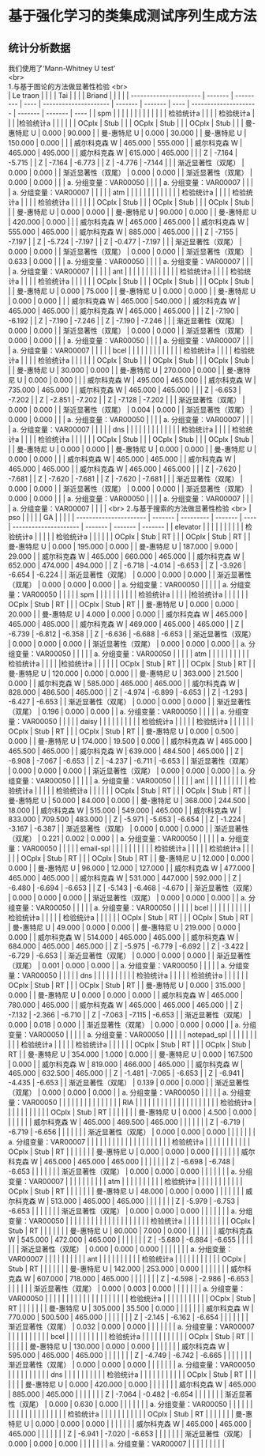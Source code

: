基于强化学习的类集成测试序列生成方法
====  
统计分析数据  
------- 
我们使用了‘Mann-Whitney U test’  
\<br>  
1.与基于图论的方法做显著性检验
\<br>    
| Le traon               |         |           |      | Tai                   |         |         |      |  Briand                       |         |         |      |
| ---------------------- | ------- | --------- | ---- | --------------------- | ------- | ------- | ---- | --------------------- | ------- | ------- | ---- |
| spm                    |         |           |      |                       |         |         |      |                       |         |         |      |
| 检验统计a              |         |            |      | 检验统计a             |         |         |      |检验统计a               |         |         |      |
|                        | OCplx   | Stub      |      |                       | OCplx   | Stub    |      |                       | OCplx   | Stub    |      |
| 曼-惠特尼 U            | 0.000   | 90.000    |      | 曼-惠特尼 U           | 0.000   | 30.000  |      | 曼-惠特尼 U           | 150.000 | 0.000   |      |
| 威尔科克森 W           | 465.000 | 555.000   |      | 威尔科克森 W          | 465.000 | 495.000 |      | 威尔科克森 W          | 615.000 | 465.000 |      |
| Z                      | -7.164  | -5.715    |      | Z                     | -7.164  | -6.773  |      | Z                     | -4.776  | -7.144  |      |
| 渐近显著性（双尾）     | 0.000   | 0.000     |      | 渐近显著性（双尾）    | 0.000   | 0.000   |      | 渐近显著性（双尾）    | 0.000   | 0.000   |      |
| a.  分组变量：VAR00050 |         |           |      | a. 分组变量：VAR00007 |         |         |      | a. 分组变量：VAR00007 |         |         |      |
| atm                    |         |           |      |                       |         |         |      |                       |         |         |      |
| 检验统计a              |         |             |      | 检验统计a             |         |         |      | 检验统计a            |         |         |      |
|                        | OCplx   | Stub      |      |                       | OCplx   | Stub    |      |                       | OCplx   | Stub    |      |
| 曼-惠特尼 U            | 0.000   | 0.000     |      | 曼-惠特尼 U           | 90.000  | 0.000   |      | 曼-惠特尼 U           | 420.000 | 0.000   |      |
| 威尔科克森 W           | 465.000 | 465.000   |      | 威尔科克森 W          | 555.000 | 465.000 |      | 威尔科克森 W          | 885.000 | 465.000 |      |
| Z                      | -7.155  | -7.197    |      | Z                     | -5.724  | -7.197  |      | Z                     | -0.477  | -7.197  |      |
| 渐近显著性（双尾）     | 0.000   | 0.000     |      | 渐近显著性（双尾）    | 0.000   | 0.000   |      | 渐近显著性（双尾）    | 0.633   | 0.000   |      |
| a.  分组变量：VAR00050 |         |           |      | a. 分组变量：VAR00007 |         |         |      | a. 分组变量：VAR00007 |         |         |      |
| ant                    |         |           |      |                       |         |         |      |                       |         |         |      |
| 检验统计a              |         |            |      | 检验统计a             |         |         |      | 检验统计a             |         |         |      |
|                        | OCplx   | Stub      |      |                       | OCplx   | Stub    |      |                       | OCplx   | Stub    |      |
| 曼-惠特尼 U            | 0.000   | 75.000    |      | 曼-惠特尼 U           | 0.000   | 0.000   |      | 曼-惠特尼 U           | 0.000   | 0.000   |      |
| 威尔科克森 W           | 465.000 | 540.000   |      | 威尔科克森 W          | 465.000 | 465.000 |      | 威尔科克森 W          | 465.000 | 465.000 |      |
| Z                      | -7.190  | -6.192    |      | Z                     | -7.190  | -7.246  |      | Z                     | -7.190  | -7.246  |      |
| 渐近显著性（双尾）     | 0.000   | 0.000     |      | 渐近显著性（双尾）    | 0.000   | 0.000   |      | 渐近显著性（双尾）    | 0.000   | 0.000   |      |
| a.  分组变量：VAR00050 |         |           |      | a. 分组变量：VAR00007 |         |         |      | a. 分组变量：VAR00007 |         |         |      |
| bcel                   |         |           |      |                       |         |         |      |                       |         |         |      |
| 检验统计a              |         |            |      | 检验统计a             |         |         |      |   检验统计a             |         |         |      |
|                        | OCplx   | Stub      |      |                       | OCplx   | Stub    |      |                       | OCplx   | Stub    |      |
| 曼-惠特尼 U            | 30.000  | 0.000     |      | 曼-惠特尼 U           | 270.000 | 0.000   |      | 曼-惠特尼 U           | 0.000   | 0.000   |      |
| 威尔科克森 W           | 495.000 | 465.000   |      | 威尔科克森 W          | 735.000 | 465.000 |      | 威尔科克森 W          | 465.000 | 465.000 |      |
| Z                      | -6.653  | -7.202    |      | Z                     | -2.851  | -7.202  |      | Z                     | -7.128  | -7.202  |      |
| 渐近显著性（双尾）     | 0.000   | 0.000     |      | 渐近显著性（双尾）    | 0.004   | 0.000   |      | 渐近显著性（双尾）    | 0.000   | 0.000   |      |
| a.  分组变量：VAR00050 |         |           |      | a. 分组变量：VAR00007 |         |         |      | a. 分组变量：VAR00007 |         |         |      |
| dns                    |         |           |      |                       |         |         |      |                       |         |         |      |
| 检验统计a              |         |              |      | 检验统计a             |         |         |      |  检验统计a          |         |         |      |
|                        | OCplx   | Stub      |      |                       | OCplx   | Stub    |      |                       | OCplx   | Stub    |      |
| 曼-惠特尼 U            | 0.000   | 0.000     |      | 曼-惠特尼 U           | 0.000   | 0.000   |      | 曼-惠特尼 U           | 0.000   | 0.000   |      |
| 威尔科克森 W           | 465.000 | 465.000   |      | 威尔科克森 W          | 465.000 | 465.000 |      | 威尔科克森 W          | 465.000 | 465.000 |      |
| Z                      | -7.620  | -7.681    |      | Z                     | -7.620  | -7.681  |      | Z                     | -7.620  | -7.681  |      |
| 渐近显著性（双尾）     | 0.000   | 0.000     |      | 渐近显著性（双尾）    | 0.000   | 0.000   |      | 渐近显著性（双尾）    | 0.000   | 0.000   |      |
| a.  分组变量：VAR00050 |         |           |      | a. 分组变量：VAR00007 |         |         |      | a. 分组变量：VAR00007 |         |         |      |
\<br> 
2.与基于搜索的方法做显著性检验
\<br> 
| pso                    |         |         |         |      | GA                      |         |         |         |
| ---------------------- | ------- | --------- | ------- | ---- | --------------------- | ------- | ------- | ------- |
| elevator               |         |           |         |      |                       |         |         |         |
| 检验统计a              |         |           |         |      | 检验统计a                      |         |         |         |
|                        | OCplx   | Stub      | RT      |      |                       | OCplx   | Stub    | RT      |
| 曼-惠特尼 U            | 0.000   | 195.000   | 0.000   |      | 曼-惠特尼 U           | 187.000 | 9.000   | 29.000  |
| 威尔科克森 W           | 465.000 | 660.000   | 465.000 |      | 威尔科克森 W          | 652.000 | 474.000 | 494.000 |
| Z                      | -6.718  | -4.014    | -6.653  |      | Z                     | -3.926  | -6.654  | -6.224  |
| 渐近显著性（双尾）     | 0.000   | 0.000     | 0.000   |      | 渐近显著性（双尾）    | 0.000   | 0.000   | 0.000   |
| a.  分组变量：VAR00050 |         |           |         |      | a. 分组变量：VAR00050 |         |         |         |
| spm                    |         |           |         |      |                       |         |         |         |
| 检验统计a              |         |            |         |      |检验统计a              |         |         |         |
|                        | OCplx   | Stub      | RT      |      |                       | OCplx   | Stub    | RT      |
| 曼-惠特尼 U            | 0.000   | 0.000     | 20.000  |      | 曼-惠特尼 U           | 4.000   | 0.000   | 0.000   |
| 威尔科克森 W           | 465.000 | 465.000   | 485.000 |      | 威尔科克森 W          | 469.000 | 465.000 | 465.000 |
| Z                      | -6.739  | -6.812    | -6.358  |      | Z                     | -6.636  | -6.688  | -6.653  |
| 渐近显著性（双尾）     | 0.000   | 0.000     | 0.000   |      | 渐近显著性（双尾）    | 0.000   | 0.000   | 0.000   |
| a.  分组变量：VAR00050 |         |           |         |      | a. 分组变量：VAR00050 |         |         |         |
| atm                    |         |           |         |      |                       |         |         |         |
| 检验统计a              |         |           |         |      |检验统计a                       |         |         |         |
|                        | OCplx   | Stub      | RT      |      |                       | OCplx   | Stub    | RT      |
| 曼-惠特尼 U            | 120.000 | 0.000     | 0.000   |      | 曼-惠特尼 U           | 363.000 | 21.500  | 0.000   |
| 威尔科克森 W           | 585.000 | 465.000   | 465.000 |      | 威尔科克森 W          | 828.000 | 486.500 | 465.000 |
| Z                      | -4.974  | -6.899    | -6.653  |      | Z                     | -1.293  | -6.427  | -6.653  |
| 渐近显著性（双尾）     | 0.000   | 0.000     | 0.000   |      | 渐近显著性（双尾）    | 0.196   | 0.000   | 0.000   |
| a.  分组变量：VAR00050 |         |           |         |      | a. 分组变量：VAR00050 |         |         |         |
| daisy                  |         |           |         |      |                       |         |         |         |
| 检验统计a              |         |           |         |      |  检验统计a                      |         |         |         |
|                        | OCplx   | Stub      | RT      |      |                       | OCplx   | Stub    | RT      |
| 曼-惠特尼 U            | 0.000   | 0.500     | 0.000   |      | 曼-惠特尼 U           | 174.000 | 19.500  | 0.000   |
| 威尔科克森 W           | 465.000 | 465.500   | 465.000 |      | 威尔科克森 W          | 639.000 | 484.500 | 465.000 |
| Z                      | -6.908  | -7.067    | -6.653  |      | Z                     | -4.237  | -6.711  | -6.653  |
| 渐近显著性（双尾）     | 0.000   | 0.000     | 0.000   |      | 渐近显著性（双尾）    | 0.000   | 0.000   | 0.000   |
| a.  分组变量：VAR00050 |         |           |         |      | a. 分组变量：VAR00050 |         |         |         |
| ant                    |         |           |         |      |                       |         |         |         |
| 检验统计a              |         |            |         |      | 检验统计a                      |         |         |         |
|                        | OCplx   | Stub      | RT      |      |                       | OCplx   | Stub    | RT      |
| 曼-惠特尼 U            | 50.000  | 84.000    | 0.000   |      | 曼-惠特尼 U           | 368.000 | 244.500 | 18.000  |
| 威尔科克森 W           | 515.000 | 549.000   | 465.000 |      | 威尔科克森 W          | 833.000 | 709.500 | 483.000 |
| Z                      | -5.971  | -5.653    | -6.654  |      | Z                     | -1.224  | -3.167  | -6.387  |
| 渐近显著性（双尾）     | 0.000   | 0.000     | 0.000   |      | 渐近显著性（双尾）    | 0.221   | 0.002   | 0.000   |
| a.  分组变量：VAR00050 |         |           |         |      | a. 分组变量：VAR00050 |         |         |         |
| email-spl              |         |           |         |      |                       |         |         |         |
| 检验统计a              |         |           |         |      | 检验统计a                      |         |         |         |
|                        | OCplx   | Stub      | RT      |      |                       | OCplx   | Stub    | RT      |
| 曼-惠特尼 U            | 12.000  | 0.000     | 0.000   |      | 曼-惠特尼 U           | 96.000  | 12.000  | 127.000 |
| 威尔科克森 W           | 477.000 | 465.000   | 465.000 |      | 威尔科克森 W          | 531.000 | 447.000 | 592.000 |
| Z                      | -6.480  | -6.694    | -6.653  |      | Z                     | -5.143  | -6.468  | -4.670  |
| 渐近显著性（双尾）     | 0.000   | 0.000     | 0.000   |      | 渐近显著性（双尾）    | 0.000   | 0.000   | 0.000   |
| a.  分组变量：VAR00050 |         |           |         |      | a. 分组变量：VAR00050 |         |         |         |
| bcel                   |         |           |         |      |                       |         |         |         |
| 检验统计a              |         |           |         |      |  检验统计a                      |         |         |         |
|                        | OCplx   | Stub      | RT      |      |                       | OCplx   | Stub    | RT      |
| 曼-惠特尼 U            | 49.000  | 0.000     | 0.000   |      | 曼-惠特尼 U           | 219.000 | 0.000   | 0.000   |
| 威尔科克森 W           | 514.000 | 465.000   | 465.000 |      | 威尔科克森 W          | 684.000 | 465.000 | 465.000 |
| Z                      | -5.975  | -6.779    | -6.692  |      | Z                     | -3.422  | -6.729  | -6.653  |
| 渐近显著性（双尾）     | 0.000   | 0.000     | 0.000   |      | 渐近显著性（双尾）    | 0.001   | 0.000   | 0.000   |
| a.  分组变量：VAR00050 |         |           |         |      | a. 分组变量：VAR00050 |         |         |         |
| dns                    |         |           |         |      |                       |         |         |         |
| 检验统计a              |         |           |         |      | 检验统计a                      |         |         |         |
|                        | OCplx   | Stub      | RT      |      |                       | OCplx   | Stub    | RT      |
| 曼-惠特尼 U            | 0.000   | 315.000   | 0.000   |      | 曼-惠特尼 U           | 0.000   | 0.000   | 0.000   |
| 威尔科克森 W           | 465.000 | 780.000   | 465.000 |      | 威尔科克森 W          | 465.000 | 465.000 | 465.000 |
| Z                      | -7.132  | -2.366    | -6.710  |      | Z                     | -7.063  | -7.115  | -6.653  |
| 渐近显著性（双尾）     | 0.000   | 0.018     | 0.000   |      | 渐近显著性（双尾）    | 0.000   | 0.000   | 0.000   |
| a.  分组变量：VAR00050 |         |           |         |      | a. 分组变量：VAR00050 |         |         |         |
| notepad_spl            |         |           |         |      |                       |         |         |         |
| 检验统计a              |         |            |         |      |  检验统计a                     |         |         |         |
|                        | OCplx   | Stub      | RT      |      |                       | OCplx   | Stub    | RT      |
| 曼-惠特尼 U            | 354.000 | 1.000     | 0.000   |      | 曼-惠特尼 U           | 0.000   | 167.500 | 0.000   |
| 威尔科克森 W           | 819.000 | 466.000   | 465.000 |      | 威尔科克森 W          | 465.000 | 632.500 | 465.000 |
| Z                      | -1.481  | -7.065    | -6.653  |      | Z                     | -6.941  | -4.435  | -6.653  |
| 渐近显著性（双尾）     | 0.139   | 0.000     | 0.000   |      | 渐近显著性（双尾）    | 0.000   | 0.000   | 0.000   |
| a.  分组变量：VAR00050 |         |           |         |      | a. 分组变量：VAR00050 |         |         |         |
|                        |         |           |         |      |                       |         |         |         |
| RIA                    |         |           |         |      |                       |         |         |         |
|                        |         |           |         |      |                       |         |         |         |
| 检验统计a              |         |           |         |      |                       |         |         |         |
|                        | OCplx   | Stub      | RT      |      |                       |         |         |         |
| 曼-惠特尼 U            | 0.000   | 4.500     | 0.000   |      |                       |         |         |         |
| 威尔科克森 W           | 465.000 | 469.500   | 465.000 |      |                       |         |         |         |
| Z                      | -6.719  | -6.719    | -6.656  |      |                       |         |         |         |
| 渐近显著性（双尾）     | 0.000   | 0.000     | 0.000   |      |                       |         |         |         |
| a.  分组变量：VAR00007 |         |           |         |      |                       |         |         |         |
|                        |         |           |         |      |                       |         |         |         |
| 检验统计a              |         |           |         |      |                       |         |         |         |
|                        | OCplx   | Stub      | RT      |      |                       |         |         |         |
| 曼-惠特尼 U            | 0.000   | 0.000     | 0.000   |      |                       |         |         |         |
| 威尔科克森 W           | 465.000 | 465.000   | 465.000 |      |                       |         |         |         |
| Z                      | -6.698  | -6.748    | -6.653  |      |                       |         |         |         |
| 渐近显著性（双尾）     | 0.000   | 0.000     | 0.000   |      |                       |         |         |         |
| a.  分组变量：VAR00007 |         |           |         |      |                       |         |         |         |
| atm                    |         |           |         |      |                       |         |         |         |
| 检验统计a              |         |           |         |      |                       |         |         |         |
|                        | OCplx   | Stub      | RT      |      |                       |         |         |         |
| 曼-惠特尼 U            | 48.000  | 0.000     | 0.000   |      |                       |         |         |         |
| 威尔科克森 W           | 513.000 | 465.000   | 465.000 |      |                       |         |         |         |
| Z                      | -5.979  | -6.753    | -6.653  |      |                       |         |         |         |
| 渐近显著性（双尾）     | 0.000   | 0.000     | 0.000   |      |                       |         |         |         |
| a.  分组变量：VAR00050 |         |           |         |      |                       |         |         |         |
|                        |         |           |         |      |                       |         |         |         |
| 检验统计a              |         |           |         |      |                       |         |         |         |
|                        | OCplx   | Stub      | RT      |      |                       |         |         |         |
| 曼-惠特尼 U            | 80.000  | 7.000     | 0.000   |      |                       |         |         |         |
| 威尔科克森 W           | 545.000 | 472.000   | 465.000 |      |                       |         |         |         |
| Z                      | -5.680  | -6.884    | -6.655  |      |                       |         |         |         |
| 渐近显著性（双尾）     | 0.000   | 0.000     | 0.000   |      |                       |         |         |         |
| a.  分组变量：VAR00007 |         |           |         |      |                       |         |         |         |
| ant                    |         |           |         |      |                       |         |         |         |
| 检验统计a              |         |           |         |      |                       |         |         |         |
|                        | OCplx   | Stub      | RT      |      |                       |         |         |         |
| 曼-惠特尼 U            | 142.000 | 253.000   | 0.000   |      |                       |         |         |         |
| 威尔科克森 W           | 607.000 | 718.000   | 465.000 |      |                       |         |         |         |
| Z                      | -4.598  | -2.986    | -6.653  |      |                       |         |         |         |
| 渐近显著性（双尾）     | 0.000   | 0.003     | 0.000   |      |                       |         |         |         |
| a.  分组变量：VAR00050 |         |           |         |      |                       |         |         |         |
|                        |         |           |         |      |                       |         |         |         |
| 检验统计a              |         |           |         |      |                       |         |         |         |
|                        | OCplx   | Stub      | RT      |      |                       |         |         |         |
| 曼-惠特尼 U            | 305.000 | 35.500    | 0.000   |      |                       |         |         |         |
| 威尔科克森 W           | 770.000 | 500.500   | 465.000 |      |                       |         |         |         |
| Z                      | -2.145  | -6.162    | -6.654  |      |                       |         |         |         |
| 渐近显著性（双尾）     | 0.032   | 0.000     | 0.000   |      |                       |         |         |         |
| a.  分组变量：VAR00007 |         |           |         |      |                       |         |         |         |
| bcel                   |         |           |         |      |                       |         |         |         |
| 检验统计a              |         |           |         |      |                       |         |         |         |
|                        | OCplx   | Stub      | RT      |      |                       |         |         |         |
| 曼-惠特尼 U            | 130.000 | 0.000     | 0.000   |      |                       |         |         |         |
| 威尔科克森 W           | 595.000 | 465.000   | 465.000 |      |                       |         |         |         |
| Z                      | -4.749  | -6.742    | -6.665  |      |                       |         |         |         |
| 渐近显著性（双尾）     | 0.000   | 0.000     | 0.000   |      |                       |         |         |         |
| a.  分组变量：VAR00050 |         |           |         |      |                       |         |         |         |
| dns                    |         |           |         |      |                       |         |         |         |
| 检验统计a              |         |           |         |      |                       |         |         |         |
|                        | OCplx   | Stub      | RT      |      |                       |         |         |         |
| 曼-惠特尼 U            | 0.000   | 420.000   | 0.000   |      |                       |         |         |         |
| 威尔科克森 W           | 465.000 | 885.000   | 465.000 |      |                       |         |         |         |
| Z                      | -7.064  | -0.482    | -6.654  |      |                       |         |         |         |
| 渐近显著性（双尾）     | 0.000   | 0.630     | 0.000   |      |                       |         |         |         |
| a.  分组变量：VAR00050 |         |           |         |      |                       |         |         |         |
|                        |         |           |         |      |                       |         |         |         |
| 检验统计a              |         |           |         |      |                       |         |         |         |
|                        | OCplx   | Stub      | RT      |      |                       |         |         |         |
| 曼-惠特尼 U            | 0.000   | 0.000     | 0.000   |      |                       |         |         |         |
| 威尔科克森 W           | 465.000 | 465.000   | 465.000 |      |                       |         |         |         |
| Z                      | -6.941  | -7.020    | -6.653  |      |                       |         |         |         |
| 渐近显著性（双尾）     | 0.000   | 0.000     | 0.000   |      |                       |         |         |         |
| a.  分组变量：VAR00007 |         |           |         |      |                       |         |         |         |
